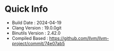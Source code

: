 # Quick Info
* Build Date : 2024-04-19
* Clang Version : 19.0.0git
* Binutils Version : 2.42.0
* Compiled Based : https://github.com/llvm/llvm-project/commit/74e07ab5
